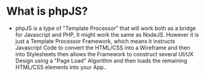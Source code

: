# What is phpJS?
* phpJS is a type of "Template Processor" that will work both as a bridge for Javascript and PHP, It might work the same as NodeJS. However it is just a Template Processor Framework, which means it instructs Javascript Code to convert the HTML/CSS into a Wireframe and then into Stylesheets then allows the Framework to construct several UI/UX Design using a "Page Load" Algorithm and then loads the remaining HTML/CSS elements into your App..
